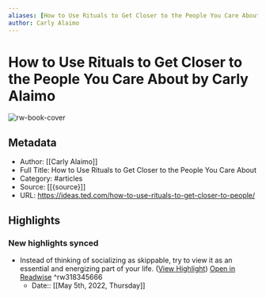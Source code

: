 ```yaml
---
aliases: [How to Use Rituals to Get Closer to the People You Care About, How to Use Rituals to Get Closer to the People You Care About]
author: Carly Alaimo
---
```

# How to Use Rituals to Get Closer to the People You Care About by Carly Alaimo

![rw-book-cover](https://ideas.ted.com/wp-content/uploads/sites/3/2018/12/4_rituals_L.jpg)

## Metadata
- Author: [[Carly Alaimo]]
- Full Title: How to Use Rituals to Get Closer to the People You Care About
- Category: #articles
- Source: [[{source}]]
- URL: https://ideas.ted.com/how-to-use-rituals-to-get-closer-to-people/

## Highlights
### New highlights synced
- Instead of thinking of socializing as skippable, try to view it as an essential and energizing part of your life. ([View Highlight](https://read.readwise.io/read/01g2a4m6ahb4gjcweaakm5ftye)) [Open in Readwise](https://readwise.io/open/318345666) ^rw318345666
    - Date:: [[May 5th, 2022, Thursday]]
